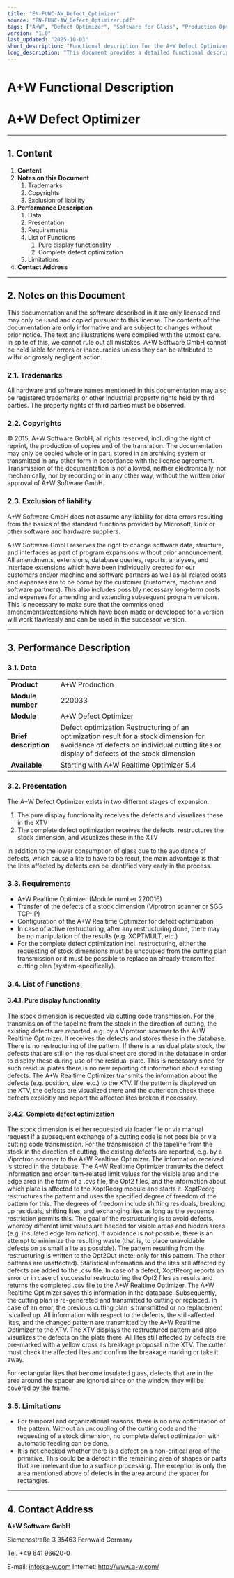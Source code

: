 ```yaml
---
title: "EN-FUNC-AW_Defect_Optimizer"
source: "EN-FUNC-AW_Defect_Optimizer.pdf"
tags: ["A+W", "Defect Optimizer", "Software for Glass", "Production Optimization", "Cutting Plan", "Realtime Optimizer", "Viprotron", "Glass Manufacturing"]
version: "1.0"
last_updated: "2025-10-03"
short_description: "Functional description for the A+W Defect Optimizer, a software module for glass production. It details how the software identifies, visualizes, and optimizes cutting plans to avoid defects on glass stock dimensions, thereby reducing waste and improving process efficiency."
long_description: "This document provides a detailed functional description of the A+W Defect Optimizer, a module designed to work with A+W Production and A+W Realtime Optimizer 5.4 or later. The optimizer processes defect data from scanners (e.g., Viprotron) to improve glass cutting yields. It operates in two stages: a 'Pure display functionality' mode that visualizes defects on the cutting pattern without altering it, and a 'Complete defect optimization' mode that actively restructures the cutting plan. The complete optimization uses degrees of freedom like shifting lites and residuals to move planned cuts away from detected defects. The document outlines the module's data, presentation, system requirements (including the A+W Realtime Optimizer module), a list of functions, and its limitations. It also includes standard legal notices regarding trademarks, copyrights, and liability."
---
```


# A+W Functional Description
# A+W Defect Optimizer

---

## 1. Content

1.  **Content**
2.  **Notes on this Document**
    1.  Trademarks
    2.  Copyrights
    3.  Exclusion of liability
3.  **Performance Description**
    1.  Data
    2.  Presentation
    3.  Requirements
    4.  List of Functions
        1.  Pure display functionality
        2.  Complete defect optimization
    5.  Limitations
4.  **Contact Address**

---

## 2. Notes on this Document

This documentation and the software described in it are only licensed and may only be used and copied pursuant to this license. The contents of the documentation are only informative and are subject to changes without prior notice. The text and illustrations were compiled with the utmost care. In spite of this, we cannot rule out all mistakes. A+W Software GmbH cannot be held liable for errors or inaccuracies unless they can be attributed to wilful or grossly negligent action.

### 2.1. Trademarks

All hardware and software names mentioned in this documentation may also be registered trademarks or other industrial property rights held by third parties. The property rights of third parties must be observed.

### 2.2. Copyrights

© 2015, A+W Software GmbH, all rights reserved, including the right of reprint, the production of copies and of the translation. The documentation may only be copied whole or in part, stored in an archiving system or transmitted in any other form in accordance with the license agreement. Transmission of the documentation is not allowed, neither electronically, nor mechanically, nor by recording or in any other way, without the written prior approval of A+W Software GmbH.

### 2.3. Exclusion of liability

A+W Software GmbH does not assume any liability for data errors resulting from the basics of the standard functions provided by Microsoft, Unix or other software and hardware suppliers.

A+W Software GmbH reserves the right to change software data, structure, and interfaces as part of program expansions without prior announcement. All amendments, extensions, database queries, reports, analyses, and interface extensions which have been individually created for our customers and/or machine and software partners as well as all related costs and expenses are to be borne by the customer (customers, machine and software partners). This also includes possibly necessary long-term costs and expenses for amending and extending subsequent program versions. This is necessary to make sure that the commissioned amendments/extensions which have been made or developed for a version will work flawlessly and can be used in the successor version.

---

## 3. Performance Description

### 3.1. Data

| | |
| :--- | :--- |
| **Product** | A+W Production |
| **Module number** | 220033 |
| **Module** | A+W Defect Optimizer |
| **Brief description** | Defect optimization Restructuring of an optimization result for a stock dimension for avoidance of defects on individual cutting lites or display of defects of the stock dimension |
| **Available** | Starting with A+W Realtime Optimizer 5.4 |

### 3.2. Presentation

The A+W Defect Optimizer exists in two different stages of expansion.
1.  The pure display functionality receives the defects and visualizes these in the XTV
2.  The complete defect optimization receives the defects, restructures the stock dimension, and visualizes these in the XTV

In addition to the lower consumption of glass due to the avoidance of defects, which cause a lite to have to be recut, the main advantage is that the lites affected by defects can be identified very early in the process.

### 3.3. Requirements

-   A+W Realtime Optimizer (Module number 220016)
-   Transfer of the defects of a stock dimension (Viprotron scanner or SGG TCP-IP)
-   Configuration of the A+W Realtime Optimizer for defect optimization
-   In case of active restructuring, after any restructuring done, there may be no manipulation of the results (e.g. XOPTMULT, etc.)
-   For the complete defect optimization incl. restructuring, either the requesting of stock dimensions must be uncoupled from the cutting plan transmission or it must be possible to replace an already-transmitted cutting plan (system-specifically).

### 3.4. List of Functions

#### 3.4.1. Pure display functionality

The stock dimension is requested via cutting code transmission. For the transmission of the tapeline from the stock in the direction of cutting, the existing defects are reported, e.g. by a Viprotron scanner to the A+W Realtime Optimizer. It receives the defects and stores these in the database. There is no restructuring of the pattern. If there is a residual plate stock, the defects that are still on the residual sheet are stored in the database in order to display these during use of the residual plate. This is necessary since for such residual plates there is no new reporting of information about existing defects. The A+W Realtime Optimizer transmits the information about the defects (e.g. position, size, etc.) to the XTV. If the pattern is displayed on the XTV, the defects are visualized there and the cutter can check these defects explicitly and report the affected lites broken if necessary.

#### 3.4.2. Complete defect optimization

The stock dimension is either requested via loader file or via manual request if a subsequent exchange of a cutting code is not possible or via cutting code transmission. For the transmission of the tapeline from the stock in the direction of cutting, the existing defects are reported, e.g. by a Viprotron scanner to the A+W Realtime Optimizer. The information received is stored in the database. The A+W Realtime Optimizer transmits the defect information and order item-related limit values for the visible area and the edge area in the form of a .cvs file, the Opt2 files, and the information about which plate is affected to the XoptReorg module and starts it. XoptReorg restructures the pattern and uses the specified degree of freedom of the pattern for this. The degrees of freedom include shifting residuals, breaking up residuals, shifting lites, and exchanging lites as long as the sequence restriction permits this. The goal of the restructuring is to avoid defects, whereby different limit values are heeded for visible areas and hidden areas (e.g. insulated edge lamination). If avoidance is not possible, there is an attempt to minimize the resulting waste (that is, to place unavoidable defects on as small a lite as possible). The pattern resulting from the restructuring is written to the Opt2Out (note: only for this pattern. The other patterns are unaffected). Statistical information and the lites still affected by defects are added to the .csv file. In case of a defect, XoptReorg reports an error or in case of successful restructuring the Opt2 files as results and returns the completed .csv file to the A+W Realtime Optimizer. The A+W Realtime Optimizer saves this information in the database. Subsequently, the cutting plan is re-generated and transmitted to cutting or replaced. In case of an error, the previous cutting plan is transmitted or no replacement is called up. All information with respect to the defects, the still-affected lites, and the changed pattern are transmitted by the A+W Realtime Optimizer to the XTV. The XTV displays the restructured pattern and also visualizes the defects on the plate there. All lites still affected by defects are pre-marked with a yellow cross as breakage proposal in the XTV. The cutter must check the affected lites and confirm the breakage marking or take it away.

For rectangular lites that become insulated glass, defects that are in the area around the spacer are ignored since on the window they will be covered by the frame.

### 3.5. Limitations

-   For temporal and organizational reasons, there is no new optimization of the pattern. Without an uncoupling of the cutting code and the requesting of a stock dimension, no complete defect optimization with automatic feeding can be done.
-   It is not checked whether there is a defect on a non-critical area of the primitive. This could be a defect in the remaining area of shapes or parts that are irrelevant due to a surface processing. The exception is only the area mentioned above of defects in the area around the spacer for rectangles.

---

## 4. Contact Address

**A+W Software GmbH**

Siemensstraße 3
35463 Fernwald
Germany

Tel. +49 641 96620-0

E-mail: info@a-w.com
Internet: http://www.a-w.com/
